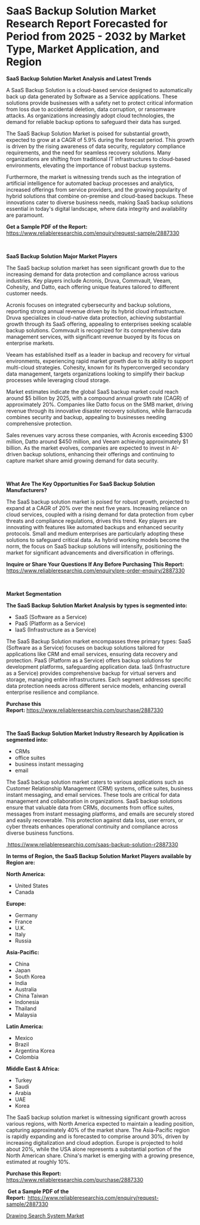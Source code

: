<p><h1>SaaS Backup Solution Market Research Report Forecasted for Period from 2025 -  2032 by Market Type, Market Application, and Region</h1></p><p><strong>SaaS Backup Solution Market Analysis and Latest Trends</strong></p>
<p><p>A SaaS Backup Solution is a cloud-based service designed to automatically back up data generated by Software as a Service applications. These solutions provide businesses with a safety net to protect critical information from loss due to accidental deletion, data corruption, or ransomware attacks. As organizations increasingly adopt cloud technologies, the demand for reliable backup options to safeguard their data has surged.</p><p>The SaaS Backup Solution Market is poised for substantial growth, expected to grow at a CAGR of 5.9% during the forecast period. This growth is driven by the rising awareness of data security, regulatory compliance requirements, and the need for seamless recovery solutions. Many organizations are shifting from traditional IT infrastructures to cloud-based environments, elevating the importance of robust backup systems.</p><p>Furthermore, the market is witnessing trends such as the integration of artificial intelligence for automated backup processes and analytics, increased offerings from service providers, and the growing popularity of hybrid solutions that combine on-premise and cloud-based backups. These innovations cater to diverse business needs, making SaaS backup solutions essential in today's digital landscape, where data integrity and availability are paramount.</p></p>
<p><strong>Get a Sample PDF of the Report:&nbsp;</strong> <a href="https://www.reliableresearchiq.com/enquiry/request-sample/2887330?utm_campaign=3106&utm_medium=2&utm_source=Github&utm_content=ia&utm_term=14032025&utm_id=saas-backup-solution">https://www.reliableresearchiq.com/enquiry/request-sample/2887330</a></p>
<p>&nbsp;</p>
<p><strong>SaaS Backup Solution Major Market Players</strong></p>
<p><p>The SaaS backup solution market has seen significant growth due to the increasing demand for data protection and compliance across various industries. Key players include Acronis, Druva, Commvault, Veeam, Cohesity, and Datto, each offering unique features tailored to different customer needs.</p><p>Acronis focuses on integrated cybersecurity and backup solutions, reporting strong annual revenue driven by its hybrid cloud infrastructure. Druva specializes in cloud-native data protection, achieving substantial growth through its SaaS offering, appealing to enterprises seeking scalable backup solutions. Commvault is recognized for its comprehensive data management services, with significant revenue buoyed by its focus on enterprise markets.</p><p>Veeam has established itself as a leader in backup and recovery for virtual environments, experiencing rapid market growth due to its ability to support multi-cloud strategies. Cohesity, known for its hyperconverged secondary data management, targets organizations looking to simplify their backup processes while leveraging cloud storage.</p><p>Market estimates indicate the global SaaS backup market could reach around $5 billion by 2025, with a compound annual growth rate (CAGR) of approximately 20%. Companies like Datto focus on the SMB market, driving revenue through its innovative disaster recovery solutions, while Barracuda combines security and backup, appealing to businesses needing comprehensive protection.</p><p>Sales revenues vary across these companies, with Acronis exceeding $300 million, Datto around $450 million, and Veeam achieving approximately $1 billion. As the market evolves, companies are expected to invest in AI-driven backup solutions, enhancing their offerings and continuing to capture market share amid growing demand for data security.</p></p>
<p>&nbsp;</p>
<p><strong>What Are The Key Opportunities For SaaS Backup Solution Manufacturers?</strong></p>
<p><p>The SaaS backup solution market is poised for robust growth, projected to expand at a CAGR of 20% over the next five years. Increasing reliance on cloud services, coupled with a rising demand for data protection from cyber threats and compliance regulations, drives this trend. Key players are innovating with features like automated backups and enhanced security protocols. Small and medium enterprises are particularly adopting these solutions to safeguard critical data. As hybrid working models become the norm, the focus on SaaS backup solutions will intensify, positioning the market for significant advancements and diversification in offerings.</p></p>
<p><strong>Inquire or Share Your Questions If Any Before Purchasing This Report:</strong> <a href="https://www.reliableresearchiq.com/enquiry/pre-order-enquiry/2887330?utm_campaign=3106&utm_medium=2&utm_source=Github&utm_content=ia&utm_term=14032025&utm_id=saas-backup-solution">https://www.reliableresearchiq.com/enquiry/pre-order-enquiry/2887330</a></p>
<p>&nbsp;</p>
<p><strong>Market Segmentation</strong></p>
<p><strong>The SaaS Backup Solution Market Analysis by types is segmented into:</strong></p>
<p><ul><li>SaaS (Software as a Service)</li><li>PaaS (Platform as a Service)</li><li>IaaS (Infrastructure as a Service)</li></ul></p>
<p><p>The SaaS Backup Solution market encompasses three primary types: SaaS (Software as a Service) focuses on backup solutions tailored for applications like CRM and email services, ensuring data recovery and protection. PaaS (Platform as a Service) offers backup solutions for development platforms, safeguarding application data. IaaS (Infrastructure as a Service) provides comprehensive backup for virtual servers and storage, managing entire infrastructures. Each segment addresses specific data protection needs across different service models, enhancing overall enterprise resilience and compliance.</p></p>
<p><strong>Purchase this Report:&nbsp;</strong><a href="https://www.reliableresearchiq.com/purchase/2887330?utm_campaign=3106&utm_medium=2&utm_source=Github&utm_content=ia&utm_term=14032025&utm_id=saas-backup-solution">https://www.reliableresearchiq.com/purchase/2887330</a></p>
<p>&nbsp;</p>
<p><strong>The SaaS Backup Solution Market Industry Research by Application is segmented into:</strong></p>
<p><ul><li>CRMs</li><li>office suites</li><li>business instant messaging</li><li>email</li></ul></p>
<p><p>The SaaS backup solution market caters to various applications such as Customer Relationship Management (CRM) systems, office suites, business instant messaging, and email services. These tools are critical for data management and collaboration in organizations. SaaS backup solutions ensure that valuable data from CRMs, documents from office suites, messages from instant messaging platforms, and emails are securely stored and easily recoverable. This protection against data loss, user errors, or cyber threats enhances operational continuity and compliance across diverse business functions.</p></p>
<p><a href="https://www.reliableresearchiq.com/saas-backup-solution-r2887330?utm_campaign=3106&utm_medium=2&utm_source=Github&utm_content=ia&utm_term=14032025&utm_id=saas-backup-solution">&nbsp;https://www.reliableresearchiq.com/saas-backup-solution-r2887330</a></p>
<p><strong>In terms of Region, the SaaS Backup Solution Market Players available by Region are:</strong></p>
<p>
    <p> <strong> North America: </strong>
        <ul>
            <li>United States</li>
            <li>Canada</li>
        </ul>
        </p> 
    <p> <strong> Europe: </strong>
        <ul>
            <li>Germany</li>
            <li>France</li>
            <li>U.K.</li>
            <li>Italy</li>
            <li>Russia</li>
        </ul>
        </p> 
    <p> <strong> Asia-Pacific: </strong>
        <ul>
            <li>China</li>
            <li>Japan</li>
            <li>South Korea</li>
            <li>India</li>
            <li>Australia</li>
            <li>China Taiwan</li>
            <li>Indonesia</li>
            <li>Thailand</li>
            <li>Malaysia</li>
        </ul>
        </p> 
    <p> <strong> Latin America: </strong>
        <ul>
            <li>Mexico</li>
            <li>Brazil</li>
            <li>Argentina Korea</li>
            <li>Colombia</li>
        </ul>
        </p> 
    <p> <strong> Middle East & Africa: </strong>
        <ul>
            <li>Turkey</li>
            <li>Saudi</li>
            <li>Arabia</li>
            <li>UAE</li>
            <li>Korea</li>
        </ul>
    </p>
    </p>
<p><p>The SaaS backup solution market is witnessing significant growth across various regions, with North America expected to maintain a leading position, capturing approximately 40% of the market share. The Asia-Pacific region is rapidly expanding and is forecasted to comprise around 30%, driven by increasing digitalization and cloud adoption. Europe is projected to hold about 20%, while the USA alone represents a substantial portion of the North American share. China's market is emerging with a growing presence, estimated at roughly 10%.</p></p>
<p><strong>Purchase this Report: </strong><a href="https://www.reliableresearchiq.com/purchase/2887330?utm_campaign=3106&utm_medium=2&utm_source=Github&utm_content=ia&utm_term=14032025&utm_id=saas-backup-solution">https://www.reliableresearchiq.com/purchase/2887330</a></p>
<p>&nbsp;<strong>Get a Sample PDF of the Report:&nbsp;&nbsp;</strong><a href="https://www.reliableresearchiq.com/enquiry/request-sample/2887330?utm_campaign=3106&utm_medium=2&utm_source=Github&utm_content=ia&utm_term=14032025&utm_id=saas-backup-solution">https://www.reliableresearchiq.com/enquiry/request-sample/2887330</a></p>
<p><strong></strong></p>
<p><p><a href="https://github.com/lalolatiot/Market-Research-Report-List-1/blob/main/drawing-search-system-market.md?utm_campaign=3106&utm_medium=2&utm_source=Github&utm_content=ia&utm_term=14032025&utm_id=saas-backup-solution">Drawing Search System Market</a></p></p>